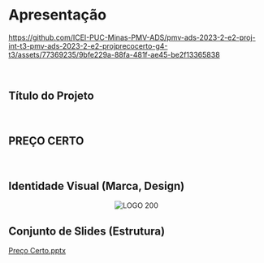 # Apresentação

https://github.com/ICEI-PUC-Minas-PMV-ADS/pmv-ads-2023-2-e2-proj-int-t3-pmv-ads-2023-2-e2-projprecocerto-g4-t3/assets/77369235/9bfe229a-88fa-481f-ae45-be2f13365838

<br/>


## Título do Projeto

<br/>

 ## PREÇO CERTO

<br/>


## Identidade Visual (Marca, Design)

 <p align="center">
  <img src="https://github.com/ICEI-PUC-Minas-PMV-ADS/pmv-ads-2023-2-e2-proj-int-t3-pmv-ads-2023-2-e2-projprecocerto-g4-t3/assets/74187849/f0c25afc-ee3a-4832-bea8-c8f1f6faab2b" alt="LOGO 200">
</p>



## Conjunto de Slides (Estrutura)

[Preço Certo.pptx](https://github.com/ICEI-PUC-Minas-PMV-ADS/pmv-ads-2023-2-e2-proj-int-t3-pmv-ads-2023-2-e2-projprecocerto-g4-t3/files/12508364/Preco.Certo.pptx)

